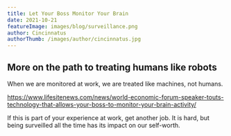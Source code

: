 ```yaml
---
title: Let Your Boss Monitor Your Brain
date: 2021-10-21
featureImage: images/blog/surveillance.png
author: Cincinnatus
authorThumb: /images/author/cincinnatus.jpg
---
```


## More on the path to treating humans like robots

When we are monitored at work, we are treated like machines, not humans.

https://www.lifesitenews.com/news/world-economic-forum-speaker-touts-technology-that-allows-your-boss-to-monitor-your-brain-activity/

If this is part of your experience at work, get another job. It is hard, but being surveilled all the time has its impact on our self-worth.